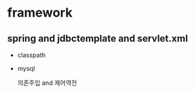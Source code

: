  framework
 ============================
 spring and jdbctemplate and servlet.xml 
 ----------------------------
+ classpath
- mysql

    의존주입 and 제어역전
    
